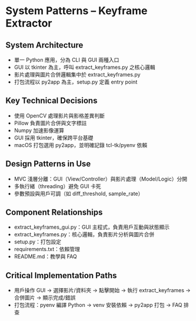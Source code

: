 # System Patterns – Keyframe Extractor

## System Architecture
- 單一 Python 應用，分為 CLI 與 GUI 兩種入口
- GUI 以 tkinter 為主，呼叫 extract_keyframes.py 之核心邏輯
- 影片處理與圖片合併邏輯集中於 extract_keyframes.py
- 打包流程以 py2app 為主，setup.py 定義 entry point

## Key Technical Decisions
- 使用 OpenCV 處理影片與影格差異判斷
- Pillow 負責圖片合併與文字標註
- Numpy 加速影像運算
- GUI 採用 tkinter，確保跨平台基礎
- macOS 打包選用 py2app，並明確記錄 tcl-tk/pyenv 依賴

## Design Patterns in Use
- MVC 淺層分離：GUI（View/Controller）與影片處理（Model/Logic）分開
- 多執行緒（threading）避免 GUI 卡死
- 參數預設與用戶可調（如 diff_threshold, sample_rate）

## Component Relationships
- extract_keyframes_gui.py：GUI 主程式，負責用戶互動與狀態顯示
- extract_keyframes.py：核心邏輯，負責影片分析與圖片合併
- setup.py：打包設定
- requirements.txt：依賴管理
- README.md：教學與 FAQ

## Critical Implementation Paths
- 用戶操作 GUI → 選擇影片/資料夾 → 點擊開始 → 執行 extract_keyframes → 合併圖片 → 顯示完成/錯誤
- 打包流程：pyenv 編譯 Python → venv 安裝依賴 → py2app 打包 → FAQ 排查
